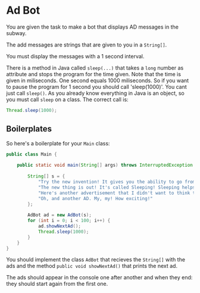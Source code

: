 # Ad Bot

You are given the task to make a bot that displays AD messages in the subway.

The add messages are strings that are given to you in a `String[]`.

You must display the messages with a 1 second interval.

There is a method in Java called `sleep(...)` that takes a `long` number as attribute and stops the program for the time given. Note that the time is given in miliseconds. One second equals 1000 miliseconds. So if you want to pause the program for 1 second you should call 'sleep(1000)'.
You cant just call `sleep()`. As you already know everything in Java is an object, so you must call `sleep` on a class.
The correct call is:

```java
Thread.sleep(1000);
```

## Boilerplates

So here's a boilerplate for your `Main` class:

```java
public class Main {
	
	public static void main(String[] args) throws InterruptedException {
		
		String[] s = {
			"Try the new invention! It gives you the ability to go from one room to another trough the wall. It is called a 'Door'!",
			"The new thing is out! It's called Sleeping! Sleeping helps you get energy for your next day! Try Sleeping TODAY!",
			"Here's another advertisement that I didn't want to think text for. Enjoy!",
			"Oh, and another AD. My, my! How exciting!"
		};
		
		AdBot ad = new AdBot(s);
		for (int i = 0; i < 100; i++) {
			ad.showNextAd();
			Thread.sleep(1000);
		}
	}
}
```

You should implement the class `AdBot` that recieves the `String[]` with the ads and the method `public void showNextAd()` that prints the next ad.

The ads should appear in the console one after another and when they end: they should start again from the first one.